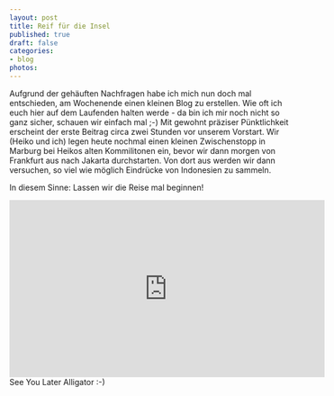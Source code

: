 ```yaml
---
layout: post
title: Reif für die Insel
published: true
draft: false
categories:
- blog
photos:
---
```


Aufgrund der gehäuften Nachfragen habe ich mich nun doch mal entschieden, am Wochenende einen kleinen Blog zu erstellen. Wie oft ich euch hier auf dem Laufenden halten werde - da bin ich mir noch nicht so ganz sicher, schauen wir einfach mal ;-) Mit gewohnt präziser Pünktlichkeit erscheint der erste Beitrag circa zwei Stunden vor unserem Vorstart. Wir (Heiko und ich) legen heute nochmal einen kleinen Zwischenstopp in Marburg bei Heikos alten Kommilitonen ein, bevor wir dann morgen von Frankfurt aus nach Jakarta durchstarten. Von dort aus werden wir dann versuchen, so viel wie möglich Eindrücke von Indonesien zu sammeln.

In diesem Sinne: Lassen wir die Reise mal beginnen!

<iframe width="560" height="315" src="https://www.youtube.com/embed/1TSaQOEcZ5c" frameborder="0" allowfullscreen></iframe>

<br>
See You Later Alligator :-)
